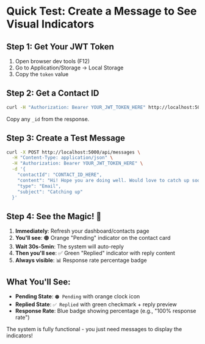 # Quick Test: Create a Message to See Visual Indicators

## Step 1: Get Your JWT Token
1. Open browser dev tools (F12)
2. Go to Application/Storage → Local Storage
3. Copy the `token` value

## Step 2: Get a Contact ID
```bash
curl -H "Authorization: Bearer YOUR_JWT_TOKEN_HERE" http://localhost:5000/api/contacts
```
Copy any `_id` from the response.

## Step 3: Create a Test Message
```bash
curl -X POST http://localhost:5000/api/messages \
  -H "Content-Type: application/json" \
  -H "Authorization: Bearer YOUR_JWT_TOKEN_HERE" \
  -d '{
    "contactId": "CONTACT_ID_HERE",
    "content": "Hi! Hope you are doing well. Would love to catch up soon!",
    "type": "Email",
    "subject": "Catching up"
  }'
```

## Step 4: See the Magic! 🎉
1. **Immediately**: Refresh your dashboard/contacts page
2. **You'll see**: 🟠 Orange "Pending" indicator on the contact card
3. **Wait 30s-5min**: The system will auto-reply
4. **Then you'll see**: ✅ Green "Replied" indicator with reply content
5. **Always visible**: 📊 Response rate percentage badge

## What You'll See:
- **Pending State**: `🟠 Pending` with orange clock icon
- **Replied State**: `✅ Replied` with green checkmark + reply preview
- **Response Rate**: Blue badge showing percentage (e.g., "100% response rate")

The system is fully functional - you just need messages to display the indicators!
